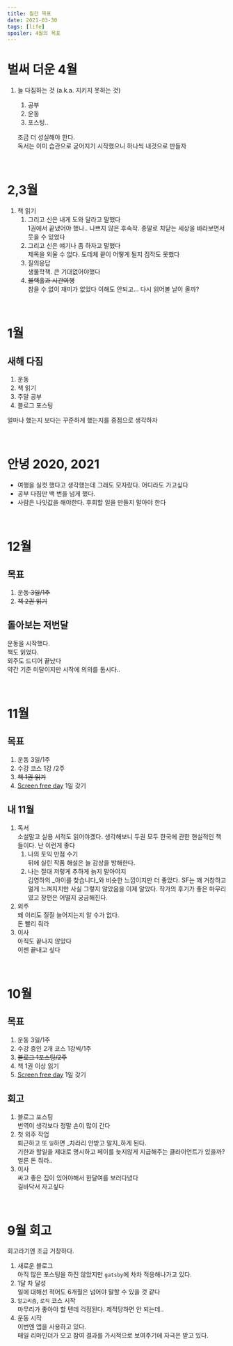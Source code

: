 ```yaml
---
title: 월간 목표
date: 2021-03-30
tags: [life]
spoiler: 4월의 목표
---
```


# 벌써 더운 4월
1. 늘 다짐하는 것 (a.k.a. 지키지 못하는 것)
    1. 공부
    1. 운동
    1. 포스팅..  

    조금 더 성실해야 한다.  
    독서는 이미 습관으로 굳어지기 시작했으니 하나씩 내것으로 만들자

&nbsp;

# 2,3월
1. 책 읽기
    1. 그리고 신은 내게 도와 달라고 말했다  
        1권에서 끝냈어야 했나.. 나쁘지 않은 후속작. 종말로 치닫는 세상을 바라보면서 웃을 수 있었다
    1. 그리고 신은 얘기나 좀 하자고 말했다  
        제목을 외울 수 없다. 도데체 끝이 어떻게 될지 짐작도 못했다
    1. 질의응답  
        생물학책. 큰 기대없어야했다
    1. ~~블랙홀과 시간여행~~  
        참을 수 없이 재미가 없었다 이해도 안되고... 다시 읽어볼 날이 올까?

&nbsp;

# 1월
## 새해 다짐
1. 운동
1. 책 읽기
1. 주말 공부
1. 블로그 포스팅  

얼마나 했는지 보다는 꾸준하게 했는지를 중점으로 생각하자

&nbsp;

# 안녕 2020, 2021
- 여행을 실컷 했다고 생각했는데 그래도 모자랐다. 어디라도 가고싶다
- 공부 다짐만 백 번을 넘게 했다.
- 사람은 나잇값을 해야한다. 후회할 일을 만들지 말아야 한다

&nbsp;

# 12월
## 목표
1. ~~운동 3일/1주~~
1. ~~책 2권 읽기~~

## 돌아보는 저번달
운동을 시작했다.  
책도 읽었다.  
외주도 드디어 끝났다  
약간 기준 미달이지만 시작에 의의를 둡시다..

&nbsp;

# 11월
## 목표
1. 운동 3일/1주
1. 수강 코스 1강 /2주
1. ~~책 1권 읽기~~
1. [Screen free day](https://www.screenfree.org/saturdays/) 1일 갖기

## 내 11월
1. 독서  
    소설말고 실용 서적도 읽어야곘다. 생각해보니 두권 모두 한국에 관한 현실적인 책들이다. 난 이런게 좋다
    1. 나의 토익 만점 수기  
        뒤에 실린 작품 해설은 늘 감상을 방해한다.
    1. 나는 절대 저렇게 추하게 늙지 말아야지  
        김영하의 _아이를 찾습니다_와 비슷한 느낌이지만 더 좋았다. SF는 꽤 거창하고 멀게 느껴지지만 사실 그렇지 않았음을 이제 알았다. 작가의 후기가 좋은 마무리였고 장편은 어떨지 궁금해진다.
1. 외주  
    왜 이리도 질질 늘어지는지 알 수가 없다.  
    돈 빨리 줘라  
1. 이사  
    아직도 끝나지 않았다  
    이젠 끝내고 싶다

&nbsp;

# 10월
## 목표
1. 운동 3일/1주
1. 수강 중인 2개 코스 1강씩/1주
1. ~~블로그 1포스팅/2주~~
1. 책 1권 이상 읽기
1. [Screen free day](https://www.screenfree.org/saturdays/) 1일 갖기

## 회고
1. 블로그 포스팅  
번역이 생각보다 정말 손이 많이 간다
1. 첫 외주 작업  
    퇴근하고 또 `일`하면 _차라리 안받고 말지_하게 된다.  
    기한과 할일을 제대로 명시하고 페이를 늦지않게 지급해주는 클라이언트가 있을까?  
    얼른 돈 줘라..
1. 이사  
    싸고 좋은 집이 있어야해서 한달여를 보러다녔다  
    길바닥서 자고싶다

&nbsp;

# 9월 회고
회고라기엔 조금 거창하다.
1. 새로운 블로그  
    아직 많은 포스팅을 하진 않았지만 `gatsby`에 차차 적응해나가고 있다.
1. 1달 차 달성  
    일에 대해선 적어도 6개월은 넘어야 말할 수 있을 것 같다
1. `알고리즘`, `로직` 코스 시작  
    마무리가 좋아야 할 텐데 걱정된다. 제적당하면 안 되는데..
1. 운동 시작  
    이번엔 앱을 사용하고 있다.  
    매일 리마인더가 오고 참여 결과를 가시적으로 보여주기에 자극은 받고 있다.